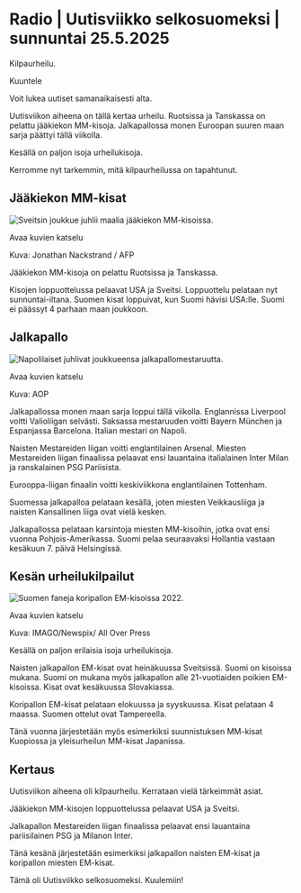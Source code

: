 # Radio | Uutisviikko selkosuomeksi | sunnuntai 25.5.2025

Kilpaurheilu.

Kuuntele

Voit lukea uutiset samanaikaisesti alta.

Uutisviikon aiheena on tällä kertaa urheilu. Ruotsissa ja Tanskassa on pelattu jääkiekon MM-kisoja. Jalkapallossa monen Euroopan suuren maan sarja päättyi tällä viikolla.

Kesällä on paljon isoja urheilukisoja.

Kerromme nyt tarkemmin, mitä kilpaurheilussa on tapahtunut.

## Jääkiekon MM-kisat

![Sveitsin joukkue juhlii maalia jääkiekon MM-kisoissa.](https://images.cdn.yle.fi/image/upload/c_crop,h_2879,w_5119,x_1,y_533/ar_1.7777777777777777,c_fill,g_faces,h_431,w_767/dpr_1.0/q_auto:eco/f_auto/fl_lossy/v1748108678/39-1471099683205536d904)

Avaa kuvien katselu

Kuva: Jonathan Nackstrand / AFP

Jääkiekon MM-kisoja on pelattu Ruotsissa ja Tanskassa.

Kisojen loppuottelussa pelaavat USA ja Sveitsi. Loppuottelu pelataan nyt sunnuntai-iltana. Suomen kisat loppuivat, kun Suomi hävisi USA:lle. Suomi ei päässyt 4 parhaan maan joukkoon.

## Jalkapallo

![Napolilaiset juhlivat joukkueensa jalkapallomestaruutta.](https://images.cdn.yle.fi/image/upload/c_crop,h_1152,w_2048,x_0,y_127/ar_1.7777777777777777,c_fill,g_faces,h_431,w_767/dpr_1.0/q_auto:eco/f_auto/fl_lossy/v1748092838/39-14710316831c75e323a2)

Avaa kuvien katselu

Kuva: AOP

Jalkapallossa monen maan sarja loppui tällä viikolla. Englannissa Liverpool voitti Valioliigan selvästi. Saksassa mestaruuden voitti Bayern München ja Espanjassa Barcelona. Italian mestari on Napoli.

Naisten Mestareiden liigan voitti englantilainen Arsenal. Miesten Mestareiden liigan finaalissa pelaavat ensi lauantaina italialainen Inter Milan ja ranskalainen PSG Pariisista.

Eurooppa-liigan finaalin voitti keskiviikkona englantilainen Tottenham.

Suomessa jalkapalloa pelataan kesällä, joten miesten Veikkausliiga ja naisten Kansallinen liiga ovat vielä kesken.

Jalkapallossa pelataan karsintoja miesten MM-kisoihin, jotka ovat ensi vuonna Pohjois-Amerikassa. Suomi pelaa seuraavaksi Hollantia vastaan kesäkuun 7. päivä Helsingissä.

## Kesän urheilukilpailut

![Suomen faneja koripallon EM-kisoissa 2022.](https://images.cdn.yle.fi/image/upload/c_crop,h_1687,w_2999,x_0,y_312/ar_1.7777777777777777,c_fill,g_faces,h_431,w_767/dpr_1.0/q_auto:eco/f_auto/fl_lossy/v1743093032/39-144262767e57d15642e3)

Avaa kuvien katselu

Kuva: IMAGO/Newspix/ All Over Press

Kesällä on paljon erilaisia isoja urheilukisoja.

Naisten jalkapallon EM-kisat ovat heinäkuussa Sveitsissä. Suomi on kisoissa mukana. Suomi on mukana myös jalkapallon alle 21-vuotiaiden poikien EM-kisoissa. Kisat ovat kesäkuussa Slovakiassa.

Koripallon EM-kisat pelataan elokuussa ja syyskuussa. Kisat pelataan 4 maassa. Suomen ottelut ovat Tampereella.

Tänä vuonna järjestetään myös esimerkiksi suunnistuksen MM-kisat Kuopiossa ja yleisurheilun MM-kisat Japanissa.

## Kertaus

Uutisviikon aiheena oli kilpaurheilu. Kerrataan vielä tärkeimmät asiat.

Jääkiekon MM-kisojen loppuottelussa pelaavat USA ja Sveitsi.

Jalkapallon Mestareiden liigan finaalissa pelaavat ensi lauantaina pariisilainen PSG ja Milanon Inter.

Tänä kesänä järjestetään esimerkiksi jalkapallon naisten EM-kisat ja koripallon miesten EM-kisat.

Tämä oli Uutisviikko selkosuomeksi. Kuulemiin!
